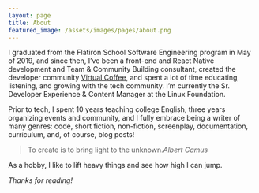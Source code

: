 ```yaml
---
layout: page
title: About
featured_image: /assets/images/pages/about.png
---
```


I graduated from the Flatiron School Software Engineering program in May of 2019, and since then, I’ve been a front-end and React Native development and Team & Community Building consultant, created the developer community  <a href="https://virtualcoffee.io/">Virtual Coffee</a>, and spent a lot of time educating, listening, and growing with the tech community. I’m currently the Sr. Developer Experience & Content Manager at the Linux Foundation.

Prior to tech, I spent 10 years teaching college English, three years organizing events and community, and I fully embrace being a writer of many genres: code, short fiction, non-fiction, screenplay, documentation, curriculum, and, of course, blog posts!

>To create is to bring light to the unknown.<cite>Albert Camus</cite>

As a hobby, I like to lift heavy things and see how high I can jump.

_Thanks for reading!_
